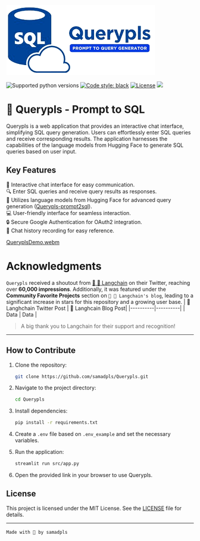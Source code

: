 
<img src="static/image/logo.png">

![Supported python versions](https://img.shields.io/badge/python-3.8%20%7C%203.9%20%7C%203.10%20%7C%203.11-blue)
[![Code style: black](https://img.shields.io/badge/code%20style-black-000000.svg)](https://github.com/psf/black) 
[![License](https://img.shields.io/badge/License-MIT%202.0-blue.svg)](LICENSE)
<img src='https://img.shields.io/github/stars/samadpls/querypls?color=red&label=stars&logoColor=black&style=social'>

# 💬 Querypls - Prompt to SQL 

Querypls is a web application that provides an interactive chat interface, simplifying SQL query generation. Users can effortlessly enter SQL queries and receive corresponding results. The application harnesses the capabilities of the language models from Hugging Face to generate SQL queries based on user input.

## Key Features

💬 Interactive chat interface for easy communication.  
🔍 Enter SQL queries and receive query results as responses.  
🤖 Utilizes language models from Hugging Face for advanced query generation ([Querypls-prompt2sql](https://huggingface.co/samadpls/querypls-prompt2sql)).  
💻 User-friendly interface for seamless interaction.  
🔒 Secure Google Authentication for OAuth2 integration.  
🔄 Chat history recording for easy reference.

[QueryplsDemo.webm](https://github.com/samadpls/Querypls/assets/94792103/7fcd6608-c8e0-4ba2-8166-5d4021adeb69)

# Acknowledgments

`Querypls` received a shoutout from [🦜 🔗 Langchain](https://www.langchain.com/) on their Twitter, reaching over **60,000 impressions**. Additionally, it was featured under the **Community Favorite Projects** section on `🦜 🔗 Langchain's blog`, leading to a significant increase in stars for this repository and a growing user base.
| 🔗 Langhchain Twitter Post | 🔗 Langhcain Blog Post|
|----------|----------|
|   Data   |   Data   |
> A big thank you to Langchain for their support and recognition!

---

## How to Contribute

1. Clone the repository:
    ```bash
    git clone https://github.com/samadpls/Querypls.git
    ```

2. Navigate to the project directory:
    ```bash
    cd Querypls
    ```

3. Install dependencies:
    ```bash
    pip install -r requirements.txt
    ```

4. Create a `.env` file based on `.env_example` and set the necessary variables.

5. Run the application:
    ```bash
    streamlit run src/app.py
    ```

6. Open the provided link in your browser to use Querypls.

## License

This project is licensed under the MIT License. See the [LICENSE](LICENSE) file for details.

---

`Made with 🤍 by samadpls`
